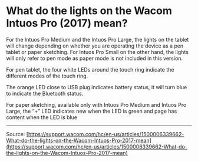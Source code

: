 # What do the lights on the Wacom Intuos Pro (2017) mean?

For the Intuos Pro Medium and the Intuos Pro Large, the lights on the tablet will change depending on whether you are operating the device as a pen tablet or paper sketching. For Intuos Pro Small on the other hand, the lights will only refer to pen mode as paper mode is not included in this version.


For pen tablet, the four white LEDs around the touch ring indicate the different modes of the touch ring.





The orange LED close to USB plug indicates battery status, it will turn blue to indicate the Bluetooth status.


For paper sketching, available only with Intuos Pro Medium and Intuos Pro Large, the “+” LED indicates new when the LED is green and page has content when the LED is blue

---
Source: [https://support.wacom.com/hc/en-us/articles/1500006339662-What-do-the-lights-on-the-Wacom-Intuos-Pro-2017-mean](https://support.wacom.com/hc/en-us/articles/1500006339662-What-do-the-lights-on-the-Wacom-Intuos-Pro-2017-mean)
